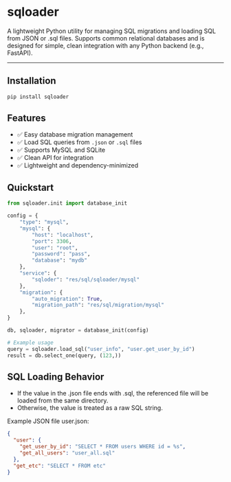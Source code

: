 # sqloader

A lightweight Python utility for managing SQL migrations and loading SQL from JSON or .sql files.
Supports common relational databases and is designed for simple, clean integration with any Python backend (e.g., FastAPI).

---

## Installation

```powershell
pip install sqloader
```

## Features

- ✅ Easy database migration management
- ✅ Load SQL queries from `.json` or `.sql` files
- ✅ Supports MySQL and SQLite
- ✅ Clean API for integration
- ✅ Lightweight and dependency-minimized

## Quickstart

```python
from sqloader.init import database_init

config = {
    "type": "mysql",
    "mysql": {
        "host": "localhost",
        "port": 3306,
        "user": "root",
        "password": "pass",
        "database": "mydb"
    },
    "service": {
        "sqloder": "res/sql/sqloader/mysql"
    },
    "migration": {
        "auto_migration": True,
        "migration_path": "res/sql/migration/mysql"
    },
}

db, sqloader, migrator = database_init(config)

# Example usage
query = sqloader.load_sql("user_info", "user.get_user_by_id")
result = db.select_one(query, (123,))

```

## SQL Loading Behavior

- If the value in the .json file ends with .sql, the referenced file will be loaded from the same directory.
- Otherwise, the value is treated as a raw SQL string.

Example JSON file user.json:


```json
{
  "user": {
    "get_user_by_id": "SELECT * FROM users WHERE id = %s",
    "get_all_users": "user_all.sql"
  },
  "get_etc": "SELECT * FROM etc"
}
```
